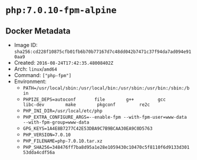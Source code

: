# `php:7.0.10-fpm-alpine`

## Docker Metadata

- Image ID: `sha256:cd228f10875cfb01fb6b70b77167d7c48dd042b7471c37f94da7ad094e910aa9`
- Created: `2016-08-24T17:42:35.48008402Z`
- Arch: `linux`/`amd64`
- Command: `["php-fpm"]`
- Environment:
  - `PATH=/usr/local/sbin:/usr/local/bin:/usr/sbin:/usr/bin:/sbin:/bin`
  - `PHPIZE_DEPS=autoconf 		file 		g++ 		gcc 		libc-dev 		make 		pkgconf 		re2c`
  - `PHP_INI_DIR=/usr/local/etc/php`
  - `PHP_EXTRA_CONFIGURE_ARGS=--enable-fpm --with-fpm-user=www-data --with-fpm-group=www-data`
  - `GPG_KEYS=1A4E8B7277C42E53DBA9C7B9BCAA30EA9C0D5763`
  - `PHP_VERSION=7.0.10`
  - `PHP_FILENAME=php-7.0.10.tar.xz`
  - `PHP_SHA256=348476ff7ba8d95a1e28e1059430c10470c5f8110f6d9133d30153dda4cdf56a`
